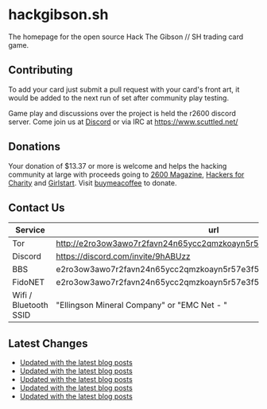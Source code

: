 # hackgibson.sh
The homepage for the open source Hack The Gibson // SH trading card game.


## Contributing

To add your card just submit a pull request with your card's front art, it would be added to the next run of set after community play testing.

Game play and discussions over the project is held the r2600 discord server. Come join us at [Discord](https://discord.com/invite/9hABUzz) or via IRC at https://www.scuttled.net/


## Donations

Your donation of $13.37 or more is welcome and helps the hacking community at large with proceeds going to [2600 Magazine](https://2600.com/), [Hackers for Charity](https://hackersforcharity.org) and [Girlstart](https://girlstart.org).  Visit [buymeacoffee](https://www.buymeacoffee.com/hackgibson.sh) to donate.


## Contact Us

Service | url
-|-
Tor | http://e2ro3ow3awo7r2favn24n65ycc2qmzkoayn5r57e3f56nvjwdcgg32ad.onion
Discord | https://discord.com/invite/9hABUzz
BBS | e2ro3ow3awo7r2favn24n65ycc2qmzkoayn5r57e3f56nvjwdcgg32ad.onion:23
FidoNET | e2ro3ow3awo7r2favn24n65ycc2qmzkoayn5r57e3f56nvjwdcgg32ad.onion:24554
Wifi / Bluetooth SSID | "Ellingson Mineral Company" or "EMC Net - <fidonet address>"

## Latest Changes
<!-- BLOG-POST-LIST:START -->
- [Updated with the latest blog posts](https://github.com/DFW2600/hackgibson.sh/commit/43b7bc351860c564464bed25d2d6d946101f12b5)
- [Updated with the latest blog posts](https://github.com/DFW2600/hackgibson.sh/commit/e9794811d75f23fe8d2bf2b978ffbde20e88852b)
- [Updated with the latest blog posts](https://github.com/DFW2600/hackgibson.sh/commit/deb4b074b2d69c2fa789bbfcb10062ef3bcff657)
- [Updated with the latest blog posts](https://github.com/DFW2600/hackgibson.sh/commit/c7c5b0627c1cbb7d595706c5acb8af75cac38396)
- [Updated with the latest blog posts](https://github.com/DFW2600/hackgibson.sh/commit/1457fcf435e82c5382ee6a7fdc9d09cb64510cb9)
<!-- BLOG-POST-LIST:END -->
